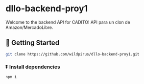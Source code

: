 # dllo-backend-proy1
Welcome to the backend API for CADITO!
API para un clon de Amazon/MercadoLibre.

## :rocket: Getting Started

```bash
git clone https://github.com/wildpirus/dllo-backend-proy1.git
```

### ⏬ Install dependencies

```bash
npm i
```
